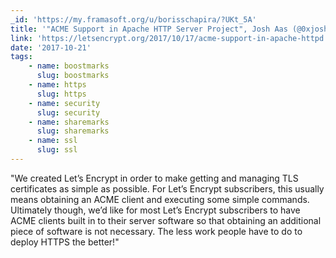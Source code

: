 ```yaml
---
_id: 'https://my.framasoft.org/u/borisschapira/?UKt_5A'
title: '"ACME Support in Apache HTTP Server Project", Josh Aas (@0xjosh) #HTTPS'
link: 'https://letsencrypt.org/2017/10/17/acme-support-in-apache-httpd.html'
date: '2017-10-21'
tags:
    - name: boostmarks
      slug: boostmarks
    - name: https
      slug: https
    - name: security
      slug: security
    - name: sharemarks
      slug: sharemarks
    - name: ssl
      slug: ssl
---
```


<div class="markdown"><p>&quot;We created Let’s Encrypt in order to make getting and managing TLS certificates as simple as possible. For Let’s Encrypt subscribers, this usually means obtaining an ACME client and executing some simple commands. Ultimately though, we’d like for most Let’s Encrypt subscribers to have ACME clients built in to their server software so that obtaining an additional piece of software is not necessary. The less work people have to do to deploy HTTPS the better!&quot;
</p></div>
